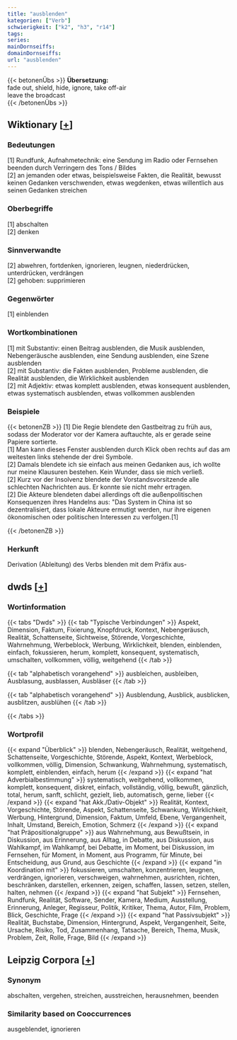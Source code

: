 ```yaml
---
title: "ausblenden"
kategorien: ["Verb"]
schwierigkeit: ["k2", "h3", "r14"]
tags:
series:
mainDornseiffs:
domainDornseiffs:
url: "ausblenden"
---
```


{{< betonenÜbs >}}
**Übersetzung:**  
fade out, shield, hide, ignore, take off-air  
leave the  broadcast  
{{< /betonenÜbs >}}

## Wiktionary [[+](https://de.wiktionary.org/wiki/ausblenden)]

### Bedeutungen
[1] Rundfunk, Aufnahmetechnik: eine Sendung im Radio oder Fernsehen beenden durch Verringern des Tons / Bildes  
[2] an jemanden oder etwas, beispielsweise Fakten, die Realität, bewusst keinen Gedanken verschwenden, etwas wegdenken, etwas willentlich aus seinen Gedanken streichen  

### Oberbegriffe
[1] abschalten  
[2] denken  

### Sinnverwandte
[2] abwehren, fortdenken, ignorieren, leugnen, niederdrücken, unterdrücken, verdrängen  
[2] gehoben: supprimieren  

### Gegenwörter
[1] einblenden  

### Wortkombinationen
[1] mit Substantiv: einen Beitrag ausblenden, die Musik ausblenden, Nebengeräusche ausblenden, eine Sendung ausblenden, eine Szene ausblenden  
[2] mit Substantiv: die Fakten ausblenden, Probleme ausblenden, die Realität ausblenden, die Wirklichkeit ausblenden  
[2] mit Adjektiv: etwas komplett ausblenden, etwas konsequent ausblenden, etwas systematisch ausblenden, etwas vollkommen ausblenden  

### Beispiele
{{< betonenZB >}}
[1] Die Regie blendete den Gastbeitrag zu früh aus, sodass der Moderator vor der Kamera auftauchte, als er gerade seine Papiere sortierte.  
[1] Man kann dieses Fenster ausblenden durch Klick oben rechts auf das am weitesten links stehende der drei Symbole.  
[2] Damals blendete ich sie einfach aus meinen Gedanken aus, ich wollte nur meine Klausuren bestehen. Kein Wunder, dass sie mich verließ.  
[2] Kurz vor der Insolvenz blendete der Vorstandsvorsitzende alle schlechten Nachrichten aus. Er konnte sie nicht mehr ertragen.  
[2] Die Akteure blendeten dabei allerdings oft die außenpolitischen Konsequenzen ihres Handelns aus: "Das System in China ist so dezentralisiert, dass lokale Akteure ermutigt werden, nur ihre eigenen ökonomischen oder politischen Interessen zu verfolgen.[1]  

{{< /betonenZB >}}
### Herkunft
Derivation (Ableitung) des Verbs blenden mit dem Präfix aus-  



## dwds [[+](https://www.dwds.de/wb/ausblenden)]

### Wortinformation
{{< tabs "Dwds" >}}
{{< tab "Typische Verbindungen" >}}
Aspekt, Dimension, Faktum, Fixierung, Knopfdruck, Kontext, Nebengeräusch, Realität, Schattenseite, Sichtweise, Störende, Vorgeschichte, Wahrnehmung, Werbeblock, Werbung, Wirklichkeit, blenden, einblenden, einfach, fokussieren, herum, komplett, konsequent, systematisch, umschalten, vollkommen, völlig, weitgehend
{{< /tab >}}

{{< tab "alphabetisch vorangehend" >}}
ausbleichen, ausbleiben, Ausblasung, ausblassen, Ausbläser
{{< /tab >}}

{{< tab "alphabetisch vorangehend" >}}
Ausblendung, Ausblick, ausblicken, ausblitzen, ausblühen
{{< /tab >}}

{{< /tabs >}}

### Wortprofil
{{< expand "Überblick" >}} blenden, Nebengeräusch, Realität, weitgehend, Schattenseite, Vorgeschichte, Störende, Aspekt, Kontext, Werbeblock, vollkommen, völlig, Dimension, Schwankung, Wahrnehmung, systematisch, komplett, einblenden, einfach, herum {{< /expand >}}
{{< expand "hat Adverbialbestimmung" >}} systematisch, weitgehend, vollkommen, komplett, konsequent, diskret, einfach, vollständig, völlig, bewußt, gänzlich, total, herum, sanft, schlicht, gezielt, lieb, automatisch, gerne, lieber {{< /expand >}}
{{< expand "hat Akk./Dativ-Objekt" >}} Realität, Kontext, Vorgeschichte, Störende, Aspekt, Schattenseite, Schwankung, Wirklichkeit, Werbung, Hintergrund, Dimension, Faktum, Umfeld, Ebene, Vergangenheit, Inhalt, Umstand, Bereich, Emotion, Schmerz {{< /expand >}}
{{< expand "hat Präpositionalgruppe" >}} aus Wahrnehmung, aus Bewußtsein, in Diskussion, aus Erinnerung, aus Alltag, in Debatte, aus Diskussion, aus Wahlkampf, im Wahlkampf, bei Debatte, im Moment, bei Diskussion, im Fernsehen, für Moment, in Moment, aus Programm, für Minute, bei Entscheidung, aus Grund, aus Geschichte {{< /expand >}}
{{< expand "in Koordination mit" >}} fokussieren, umschalten, konzentrieren, leugnen, verdrängen, ignorieren, verschweigen, wahrnehmen, ausrichten, richten, beschränken, darstellen, erkennen, zeigen, schaffen, lassen, setzen, stellen, halten, nehmen {{< /expand >}}
{{< expand "hat Subjekt" >}} Fernsehen, Rundfunk, Realität, Software, Sender, Kamera, Medium, Ausstellung, Erinnerung, Anleger, Regisseur, Politik, Kritiker, Thema, Autor, Film, Problem, Blick, Geschichte, Frage {{< /expand >}}
{{< expand "hat Passivsubjekt" >}} Realität, Buchstabe, Dimension, Hintergrund, Aspekt, Vergangenheit, Seite, Ursache, Risiko, Tod, Zusammenhang, Tatsache, Bereich, Thema, Musik, Problem, Zeit, Rolle, Frage, Bild {{< /expand >}}

## Leipzig Corpora [[+](https://corpora.uni-leipzig.de/en/res?word=ausblenden&corpusId=deu_newscrawl-public_2018)]


### Synonym
abschalten, vergehen, streichen, ausstreichen, herausnehmen, beenden


### Similarity based on Cooccurrences
ausgeblendet, ignorieren


